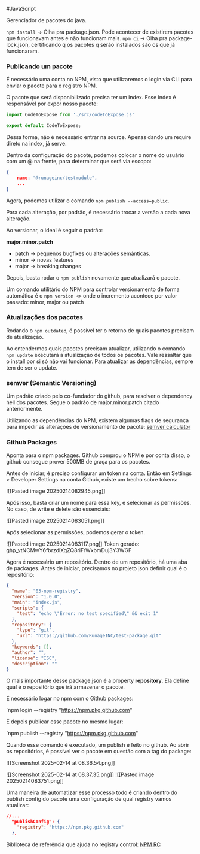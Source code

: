 
#JavaScript

Gerenciador de pacotes do java.

`npm install` -> Olha pra package.json. Pode acontecer de existirem pacotes que funcionavam antes e não funcionam mais.
`npm ci` -> Olha pra package-lock.json, certificando q os pacotes q serão instalados são os que já funcionaram.

### Publicando um pacote

É necessário uma conta no NPM, visto que utilizaremos o login via CLI para enviar o pacote para o registro NPM.

O pacote que será disponibilizado precisa ter um index. Esse index é responsável por expor nosso pacote:

```javascript
import CodeToExpose from './src/codeToExpose.js'

export default CodeToExpose;
```

Dessa forma, não é necessário entrar na source. Apenas dando um require direto na index, já serve.

Dentro da configuração do pacote, podemos colocar o nome do usuário com um @ na frente, para determinar que será via escopo:

```json
{
	name: "@runageinc/testmodule",
	...
}
```

Agora, podemos utilizar o comando `npm publish --access=public`.

Para cada alteração, por padrão, é necessário trocar a versão a cada nova alteração.

Ao versionar, o ideal é seguir o padrão:

**major.minor.patch**

- patch → pequenos bugfixes ou alterações semânticas. 
- minor → novas features
- major → breaking changes

Depois, basta rodar o `npm publish` novamente que atualizará o pacote.

Um comando utilitário do NPM para controlar versionamento de forma automática é o `npm version <>` onde o incremento acontece por valor passado: minor, major ou patch

### Atualizações dos pacotes

Rodando o `npm outdated`, é possível ter o retorno de quais pacotes precisam de atualização.

Ao entendermos quais pacotes precisam atualizar, utilizando o comando `npm update` executará a atualização de todos os pacotes. Vale ressaltar que o install por si só não vai funcionar. Para atualizar as dependências, sempre tem de ser o update.

### semver (Semantic Versioning)

Um padrão criado pelo co-fundador do github, para resolver o dependency hell dos pacotes. Segue o padrão de major.minor.patch citado anteriormente.

Utilizando as dependências do NPM, existem algumas flags de segurança para impedir as alterações de versionamento de pacote: [semver calculator](https://semver.npmjs.com/)

### Github Packages

Aponta para o npm packages. Github comprou o NPM e por conta disso, o github consegue prover 500MB de graça para os pacotes.

Antes de iniciar, é preciso configurar um token na conta. Então em Settings > Developer Settings na conta Github, existe um trecho sobre tokens:

![[Pasted image 20250214082945.png]]

Após isso, basta criar um nome para essa key, e selecionar as permissões. No caso, de write e delete são essenciais:

![[Pasted image 20250214083051.png]]

Após selecionar as permissões, podemos gerar o token.

![[Pasted image 20250214083117.png]]
Token gerado: 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

Agora é necessário um repositório. Dentro de um repositório, há uma aba de packages. Antes de iniciar, precisamos no projeto json definir qual é o repositório:

```json
{
  "name": "03-npm-registry",
  "version": "1.0.0",
  "main": "index.js",
  "scripts": {
    "test": "echo \"Error: no test specified\" && exit 1"
  },
  "repository": {
    "type": "git",
    "url": "https://github.com/RunageINC/test-package.git"
  },
  "keywords": [],
  "author": "",
  "license": "ISC",
  "description": ""
}

```

O mais importante desse package.json é a property **repository**. Ela define qual é o repositório que irá armazenar o pacote.

É necessário logar no npm com o Github packages:

`npm login --registry "https://npm.pkg.github.com"

E depois publicar esse pacote no mesmo lugar:

`npm publish --registry "https://npm.pkg.github.com"

Quando esse comando é executado, um publish é feito no github. Ao abrir os repositórios, é possível ver o pacote em questão com a tag do package: 

![[Screenshot 2025-02-14 at 08.36.54.png]]

![[Screenshot 2025-02-14 at 08.37.35.png]]
![[Pasted image 20250214083751.png]]

Uma maneira de automatizar esse processo todo é criando dentro do publish config do pacote uma configuração de qual registry vamos atualizar:

```json
//...
  "publishConfig": {
    "registry": "https://npm.pkg.github.com"
  },
```

Biblioteca de referência que ajuda no registry control: [NPM RC](https://docs.npmjs.com/cli/v11/configuring-npm/npmrc)
